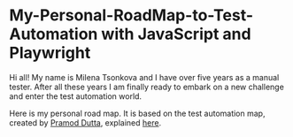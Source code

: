 # My-Personal-RoadMap-to-Test-Automation with JavaScript and Playwright

Hi all! My name is Milena Tsonkova and I have over five years as a manual tester. After all these years I am finally ready to embark on a new challenge and enter the test automation world.

Here is my personal road map. It is based on the test automation map, created by [Pramod Dutta](https://github.com/pramoddutta), explained [here](https://www.youtube.com/watch?v=-WnTkcq_By0&t=420s).



